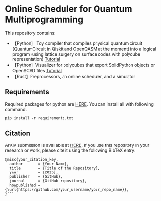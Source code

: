 # Online Scheduler for Quantum Multiprogramming
This repository contains:
- 【Python】 Toy compiler that compiles physical quantum circuit (QuantumCircuit in Qiskit and OpenQASM at the moment) into a logical program (using lattice surgery on surface codes with polycube representation) [Tutorial](https://github.com/team-QMP/FTQMP-Scheduler/blob/main/examples/generate_dataset.ipynb)
- 【Python】Visualizer for polycubes that export SolidPython objects or OpenSCAD files [Tutorial](https://github.com/team-QMP/FTQMP-Scheduler/blob/main/python_scad/solid_python_tutorial.ipynb)
- 【Rust】Preprocessors, an online scheduler, and a simulator 

## Requirements
Required packages for python are [HERE](https://github.com/team-QMP/FTQMP-Scheduler/blob/main/python_examples/requirements.txt). You can install all with following command.
```
pip install -r requirements.txt
```

<!-- ## Installation and usage -->

<!-- ## Examples -->

## Citation

ArXiv submission is available at [HERE](). If you use this repository in your research or work, please cite it using the following BibTeX entry:

```
@misc{your_citation_key,
  author       = {Your Name},
  title        = {Title of the Repository},
  year         = {2025},
  publisher    = {GitHub},
  journal      = {GitHub repository},
  howpublished = {\url{https://github.com/your_username/your_repo_name}},
}```
